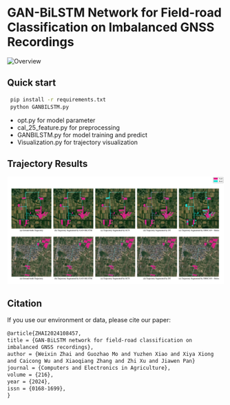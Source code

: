 # GAN-BiLSTM Network for Field-road Classification on Imbalanced GNSS Recordings

![Overview](media/model_art.png)

## Quick start

```bash
 pip install -r requirements.txt
 python GANBILSTM.py
```

* opt.py for model parameter
* cal_25_feature.py for preprocessing
* GANBILSTM.py for model training and predict
* Visualization.py for trajectory visualization

## Trajectory Results

![Results](media/trajectory.png)

## Citation

If you use our environment or data, please cite our paper:

```
@article{ZHAI2024108457,
title = {GAN-BiLSTM network for field-road classification on imbalanced GNSS recordings},
author = {Weixin Zhai and Guozhao Mo and Yuzhen Xiao and Xiya Xiong and Caicong Wu and Xiaoqiang Zhang and Zhi Xu and Jiawen Pan}
journal = {Computers and Electronics in Agriculture},
volume = {216},
year = {2024},
issn = {0168-1699},
}
```
